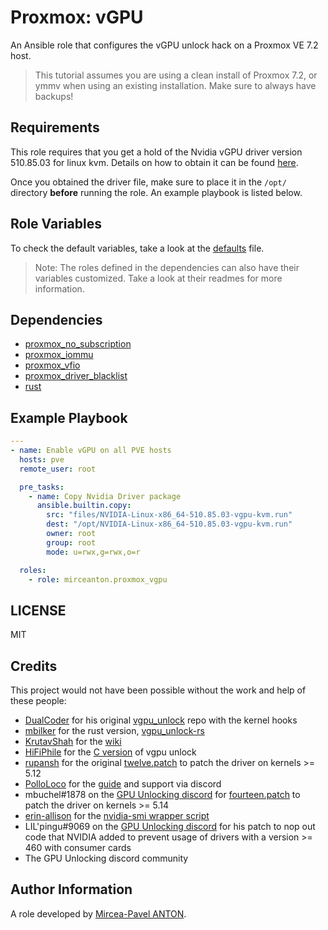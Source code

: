 Proxmox: vGPU
=============

An Ansible role that configures the vGPU unlock hack on a Proxmox VE 7.2 host.

> This tutorial assumes you are using a clean install of Proxmox 7.2, or ymmv when using an existing installation. Make sure to always have backups!

Requirements
------------

This role requires that you get a hold of the Nvidia vGPU driver version 510.85.03 for linux kvm. Details on how to obtain it can be found [here](https://gitlab.com/polloloco/vgpu-proxmox/-/tree/master#obtaining-the-driver).

Once you obtained the driver file, make sure to place it in the `/opt/` directory **before** running the role. An example playbook is listed below.

Role Variables
--------------

To check the default variables, take a look at the [defaults](defaults/main.yml) file.

> Note: The roles defined in the dependencies can also have their variables customized. Take a look at their readmes for more information.

Dependencies
------------

- [proxmox_no_subscription](https://github.com/mirceanton/ansible_role-proxmox_no_subscription)
- [proxmox_iommu](https://github.com/mirceanton/ansible_role-proxmox_iommu)
- [proxmox_vfio](https://github.com/mirceanton/ansible_role-proxmox_vfio)
- [proxmox_driver_blacklist](https://github.com/mirceanton/ansible_role-proxmox_driver_blacklist)
- [rust](https://github.com/mirceanton/ansible_role-rust)

Example Playbook
----------------

``` yml
---
- name: Enable vGPU on all PVE hosts
  hosts: pve
  remote_user: root

  pre_tasks:
    - name: Copy Nvidia Driver package
      ansible.builtin.copy:
        src: "files/NVIDIA-Linux-x86_64-510.85.03-vgpu-kvm.run"
        dest: "/opt/NVIDIA-Linux-x86_64-510.85.03-vgpu-kvm.run"
        owner: root
        group: root
        mode: u=rwx,g=rwx,o=r

  roles:
    - role: mirceanton.proxmox_vgpu
```

LICENSE
-------

MIT


Credits
-------

This project would not have been possible without the work and help of these people:

- [DualCoder](https://github.com/DualCoder) for his original [vgpu_unlock](https://github.com/DualCoder/vgpu_unlock) repo with the kernel hooks
- [mbilker](https://github.com/mbilker) for the rust version, [vgpu_unlock-rs](https://github.com/mbilker/vgpu_unlock-rs)
- [KrutavShah](https://github.com/KrutavShah) for the [wiki](https://krutavshah.github.io/GPU_Virtualization-Wiki/)
- [HiFiPhile](https://github.com/HiFiPhile) for the [C version](https://gist.github.com/HiFiPhile/b3267ce1e93f15642ce3943db6e60776) of vgpu unlock
- [rupansh](https://github.com/rupansh) for the original [twelve.patch](https://github.com/rupansh/vgpu_unlock_5.12/blob/master/twelve.patch) to patch the driver on kernels >= 5.12
- [PolloLoco](https://gitlab.com/polloloco) for the [guide](https://gitlab.com/polloloco/vgpu-proxmox) and support via discord
- mbuchel#1878 on the [GPU Unlocking discord](https://discord.gg/5rQsSV3Byq) for [fourteen.patch](https://gist.github.com/erin-allison/5f8acc33fa1ac2e4c0f77fdc5d0a3ed1) to patch the driver on kernels >= 5.14
- [erin-allison](https://github.com/erin-allison) for the [nvidia-smi wrapper script](https://github.com/erin-allison/nvidia-merged-arch/blob/d2ce752cd38461b53b7e017612410a3348aa86e5/nvidia-smi)
- LIL'pingu#9069 on the [GPU Unlocking discord](https://discord.gg/5rQsSV3Byq) for his patch to nop out code that NVIDIA added to prevent usage of drivers with a version >= 460 with consumer cards
- The GPU Unlocking discord community

Author Information
------------------

A role developed by [Mircea-Pavel ANTON](https://www.mirceanton.com).

